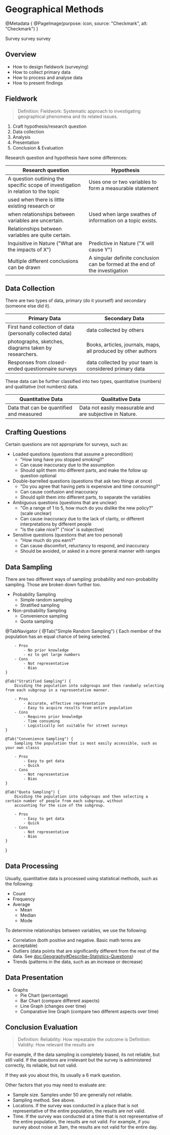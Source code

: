 # Geographical Methods

@Metadata {
    @PageImage(purpose: icon, source: "Checkmark", alt: "Checkmark")
}

Survey survey survey

## Overview

- How to design fieldwork (surveying)
- How to collect primary data
- How to process and analyse data
- How to present findings

## Fieldwork

> Definition: Fieldwork: Systematic approach to investigating geographical phenomena and its related issues. 

1. Craft hypothesis/research question
2. Data collection
3. Analysis
4. Presentation
5. Conclusion & Evaluation

Research question and hypothesis have some differences:

| Research question | Hypothesis |
| --- | --- |
| A question outlining the specific scope of investigation in relation to the topic | Uses one or two variables to form a measurable statement |
| used when there is little existing research or 
when relationships between variables are uncertain.  | Used when large swathes of information on a topic exists. 
Relationships between variables are quite certain.  |
| Inquisitive in Nature ("What are the impacts of X") | Predictive in Nature ("X will cause Y") |
| Multiple different conclusions can be drawn | A singular definite conclusion can be formed at the end of the investigation |

## Data Collection

There are two types of data, primary (do it yourself) and secondary (someone else did it).

| Primary Data | Secondary Data |
| --- | --- |
| First hand collection of data (personally collected data) | data collected by others |
| photographs, sketches, diagrams taken by researchers.  | Books, articles, journals, maps, all produced by other authors |
| Responses from closed-ended questionnaire surveys | data collected by your team is considered primary data |

These data can be further classified into two types, quantitative (numbers) and qualitative (not numbers) data.

| Quantitative Data | Qualitative Data |
| --- | --- |
| Data that can be quantified and measured | Data not easily measurable and are subjective in Nature.  |

## Crafting Questions

Certain questions are not appropriate for surveys, such as:
- Loaded questions (questions that assume a precondition)
    - "How long have you stopped smoking?"
    - Can cause inaccuracy due to the assumption
    - Should split them into different parts, and make the follow up question optional
- Double-barrelled questions (questions that ask two things at once)
    - "Do you agree that having pets is expensive and time consuming?"
    - Can cause confusion and inaccuracy
    - Should split them into different parts, to separate the variables
- Ambiguous questions (questions that are unclear)
    - "On a range of 1 to 5, how much do you dislike the new policy?" (scale unclear)
    - Can cause inaccuracy due to the lack of clarity, or different interpretations by different people
    - "Is the cake nice?" ("nice" is subjective)
- Sensitive questions (questions that are too personal)
    - "How much do you earn?"
    - Can cause discomfort, reluctancy to respond, and inaccuracy
    - Should be avoided, or asked in a more general manner with ranges

## Data Sampling

There are two different ways of sampling: probability and non-probability sampling. Those are broken down further too.

- Probability Sampling
    - Simple random sampling
    - Stratified sampling
- Non-probability Sampling
    - Convenience sampling
    - Quota sampling

@TabNavigator {
    @Tab("Simple Random Sampling") {
        Each member of the population has an equal chance of being selected.
            
        - Pros
            - No prior knowledge
            - ez to get large numbers
        - Cons
            - Not representative
            - Bias
    }

    @Tab("Stratified Sampling") {
        Dividing the population into subgroups and then randomly selecting from each subgroup in a representative manner.

        - Pros
            - Accurate, effective representation
            - Easy to acquire results from entire population
        - Cons
            - Requires prior knowledge
            - Time consuming
            - Logistically not suitable for street surveys
    }

    @Tab("Convenience Sampling") {
        Sampling the population that is most easily accessible, such as your own classs

        - Pros
            - Easy to get data
            - Quick
        - Cons
            - Not representative
            - Bias
    }

    @Tab("Quota Sampling") {
        Dividing the population into subgroups and then selecting a certain number of people from each subgroup, without 
        accounting for the size of the subgroup.
        
        - Pros
            - Easy to get data
            - Quick
        - Cons
            - Not representative
            - Bias
    }
}

## Data Processing

Usually, quantitative data is processed using statistical methods, such as the following:
- Count
- Frequency
- Average
    - Mean
    - Median
    - Mode

To determine relationships between variables, we use the following:
- Correlation (both positive and negative. Basic math terms are acceptable)
- Outliers (data points that are significantly different from the rest of the data. See 
<doc:Geography#Describe-Statistics-Questions>)
- Trends (patterns in the data, such as an increase or decrease)

## Data Presentation

- Graphs
    - Pie Chart (percentage)
    - Bar Chart (compare different aspects)
    - Line Graph (changes over time)
    - Comparative line Graph (compare two different aspects over time)

## Conclusion Evaluation

> Definition: Reliability: How repeatable the outcome is
> Definition: Validity: How relevant the results are

For example, if the data sampling is completely biased, its not reliable, but still valid. If the questions are 
irrelevant but the survey is administered correctly, its reliable, but not valid.

If they ask you about this, its usually a 6 mark question.

Other factors that you may need to evaluate are:
- Sample size. Samples under 50 are generally not reliable.
- Sampling method. See above.
- Locations. If the survey was conducted in a place that is not representative of the entire population, the results are
not valid.
- Time. If the survey was conducted at a time that is not representative of the entire population, the results are not 
valid. For example, if you survey about noise at 3am, the results are not valid for the entire day.
